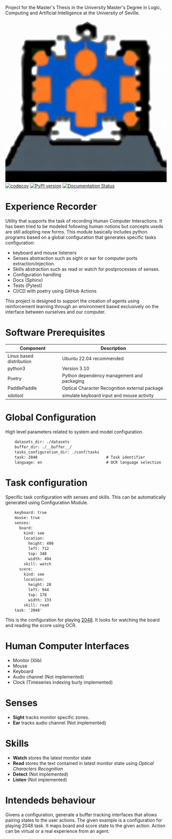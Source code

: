 Project for the Master's Thesis in the University Master's Degree in Logic, Computing and Artificial Intelligence at
the University of Seville.

![Experience Recorder Logo](https://github.com/frapercan/experience-recorder/blob/main/logo.jpeg?raw=true)
[![codecov](https://codecov.io/gh/frapercan/experience-recorder/branch/main/graph/badge.svg?token=hIyfvLsU2D)](https://codecov.io/gh/frapercan/experience-recorder)
[![PyPI version](https://badge.fury.io/py/experience_recorder.svg)](https://badge.fury.io/py/experience_recorder)
[![Documentation Status](https://readthedocs.org/projects/experience-recorder/badge/?version=latest)](https://experience-recorder.readthedocs.io/en/latest/?badge=latest)

# Experience Recorder
Utility that supports the task of recording Human Computer Interactions. 
It has been tried to be modeled following human notions but concepts useds are still adopting new forms.
This module basically includes python programs based on a global configuration that generates specific tasks configuration:
* keyboard and mouse listeners
* Senses abstraction such as sight or ear for computer ports extraction/injection.
* Skills abstraction such as read or watch for postprocesses of senses.
* Configuration handling
* Docs (Sphinx)
* Tests (Pytest)
* CI/CD with poetry using GitHub Actions

This project is designed to support the creation of agents using reinforcement learning through an environment based
exclusively on the interface between ourselves and our computer.

# Software Prerequisites

| Component                | Description                                  |
|--------------------------|----------------------------------------------|
| Linux based distribution | Ubuntu 22.04 recommended                     |
| python3                  | Version 3.10                                 |
| Poetry                   | Python dependency management and packaging   |
| PaddlePaddle             | Optical Character Recognition external package |
| xdotool                  | simulate keyboard input and mouse activity   |


# Global Configuration
High level parameters related to system and model configuration. 
```
    datasets_dir: ./datasets
    buffer_dir: ./__buffer__/
    tasks_configuration_dir: ./conf/tasks
    task: 2048                              # Task identifier
    language: en                            # OCR language selection
```

# Task configuration
Specific task configuration with senses and skills. 
This can be automatically generated using Configuration Module.
```
    keyboard: true
    mouse: true
    senses:
      board:
        kind: see
        location:
          height: 490
          left: 712
          top: 348
          width: 494
        skill: watch
      score:
        kind: see
        location:
          height: 28
          left: 944
          top: 178
          width: 133
        skill: read
    task: '2048'
```
This is the configuration for playing [2048](https://play2048.co/). It looks for watching the board
and reading the score using OCR. 

# Human Computer Interfaces
* Monitor (Xlib)
* Mouse 
* Keyboard
* Audio channel (Not implemented)
* Clock (Timeseries indexing burly implemented)

# Senses
* **Sight** tracks monitor specific zones.
* **Ear** tracks audio channel (Not implemented)

# Skills
* **Watch** stores the latest monitor state 
* **Read** stores the text contained in latest monitor state using *Optical Characters Recognition*
* **Detect**  (Not implemented)
* **Listen** (Not implemented)

# Intendeds behaviour
Givens a configuration, generate a buffer tracking interfaces that allows pairing states to the user actions.
The given example is a configuration for playing 2048 task. 
It maps board and score state to the given action. Action can be virtual or a real experience from an agent. 
